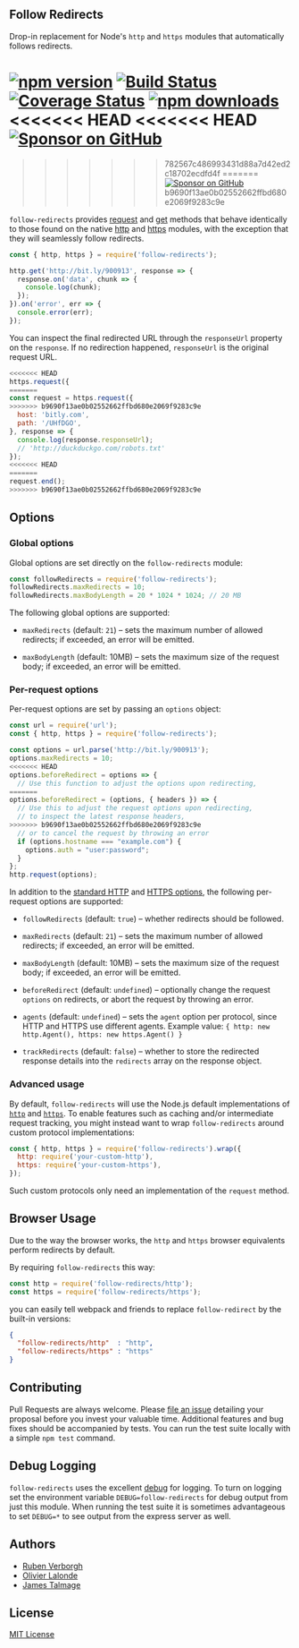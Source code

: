 ## Follow Redirects

Drop-in replacement for Node's `http` and `https` modules that automatically follows redirects.

[![npm version](https://img.shields.io/npm/v/follow-redirects.svg)](https://www.npmjs.com/package/follow-redirects)
[![Build Status](https://travis-ci.org/follow-redirects/follow-redirects.svg?branch=master)](https://travis-ci.org/follow-redirects/follow-redirects)
[![Coverage Status](https://coveralls.io/repos/follow-redirects/follow-redirects/badge.svg?branch=master)](https://coveralls.io/r/follow-redirects/follow-redirects?branch=master)
[![npm downloads](https://img.shields.io/npm/dm/follow-redirects.svg)](https://www.npmjs.com/package/follow-redirects)
<<<<<<< HEAD
<<<<<<< HEAD
[![Sponsor on GitHub](https://img.shields.io/static/v1?label=Sponsor&message=%F0%9F%92%96&logo=GitHub)](https://github.com/sponsors/RubenVerborgh)
=======
>>>>>>> 782567c486993431d88a7d42ed2c18702ecdfd4f
=======
[![Sponsor on GitHub](https://img.shields.io/static/v1?label=Sponsor&message=%F0%9F%92%96&logo=GitHub)](https://github.com/sponsors/RubenVerborgh)
>>>>>>> b9690f13ae0b02552662ffbd680e2069f9283c9e

`follow-redirects` provides [request](https://nodejs.org/api/http.html#http_http_request_options_callback) and [get](https://nodejs.org/api/http.html#http_http_get_options_callback)
 methods that behave identically to those found on the native [http](https://nodejs.org/api/http.html#http_http_request_options_callback) and [https](https://nodejs.org/api/https.html#https_https_request_options_callback)
 modules, with the exception that they will seamlessly follow redirects.

```javascript
const { http, https } = require('follow-redirects');

http.get('http://bit.ly/900913', response => {
  response.on('data', chunk => {
    console.log(chunk);
  });
}).on('error', err => {
  console.error(err);
});
```

You can inspect the final redirected URL through the `responseUrl` property on the `response`.
If no redirection happened, `responseUrl` is the original request URL.

```javascript
<<<<<<< HEAD
https.request({
=======
const request = https.request({
>>>>>>> b9690f13ae0b02552662ffbd680e2069f9283c9e
  host: 'bitly.com',
  path: '/UHfDGO',
}, response => {
  console.log(response.responseUrl);
  // 'http://duckduckgo.com/robots.txt'
});
<<<<<<< HEAD
=======
request.end();
>>>>>>> b9690f13ae0b02552662ffbd680e2069f9283c9e
```

## Options
### Global options
Global options are set directly on the `follow-redirects` module:

```javascript
const followRedirects = require('follow-redirects');
followRedirects.maxRedirects = 10;
followRedirects.maxBodyLength = 20 * 1024 * 1024; // 20 MB
```

The following global options are supported:

- `maxRedirects` (default: `21`) – sets the maximum number of allowed redirects; if exceeded, an error will be emitted.

- `maxBodyLength` (default: 10MB) – sets the maximum size of the request body; if exceeded, an error will be emitted.

### Per-request options
Per-request options are set by passing an `options` object:

```javascript
const url = require('url');
const { http, https } = require('follow-redirects');

const options = url.parse('http://bit.ly/900913');
options.maxRedirects = 10;
<<<<<<< HEAD
options.beforeRedirect = options => {
  // Use this function to adjust the options upon redirecting,
=======
options.beforeRedirect = (options, { headers }) => {
  // Use this to adjust the request options upon redirecting,
  // to inspect the latest response headers,
>>>>>>> b9690f13ae0b02552662ffbd680e2069f9283c9e
  // or to cancel the request by throwing an error
  if (options.hostname === "example.com") {
    options.auth = "user:password";
  }
};
http.request(options);
```

In addition to the [standard HTTP](https://nodejs.org/api/http.html#http_http_request_options_callback) and [HTTPS options](https://nodejs.org/api/https.html#https_https_request_options_callback),
the following per-request options are supported:
- `followRedirects` (default: `true`) – whether redirects should be followed.

- `maxRedirects` (default: `21`) – sets the maximum number of allowed redirects; if exceeded, an error will be emitted.

- `maxBodyLength` (default: 10MB) – sets the maximum size of the request body; if exceeded, an error will be emitted.

- `beforeRedirect` (default: `undefined`) – optionally change the request `options` on redirects, or abort the request by throwing an error.

- `agents` (default: `undefined`) – sets the `agent` option per protocol, since HTTP and HTTPS use different agents. Example value: `{ http: new http.Agent(), https: new https.Agent() }`

- `trackRedirects` (default: `false`) – whether to store the redirected response details into the `redirects` array on the response object.


### Advanced usage
By default, `follow-redirects` will use the Node.js default implementations
of [`http`](https://nodejs.org/api/http.html)
and [`https`](https://nodejs.org/api/https.html).
To enable features such as caching and/or intermediate request tracking,
you might instead want to wrap `follow-redirects` around custom protocol implementations:

```javascript
const { http, https } = require('follow-redirects').wrap({
  http: require('your-custom-http'),
  https: require('your-custom-https'),
});
```

Such custom protocols only need an implementation of the `request` method.

## Browser Usage

Due to the way the browser works,
the `http` and `https` browser equivalents perform redirects by default.

By requiring `follow-redirects` this way:
```javascript
const http = require('follow-redirects/http');
const https = require('follow-redirects/https');
```
you can easily tell webpack and friends to replace
`follow-redirect` by the built-in versions:

```json
{
  "follow-redirects/http"  : "http",
  "follow-redirects/https" : "https"
}
```

## Contributing

Pull Requests are always welcome. Please [file an issue](https://github.com/follow-redirects/follow-redirects/issues)
 detailing your proposal before you invest your valuable time. Additional features and bug fixes should be accompanied
 by tests. You can run the test suite locally with a simple `npm test` command.

## Debug Logging

`follow-redirects` uses the excellent [debug](https://www.npmjs.com/package/debug) for logging. To turn on logging
 set the environment variable `DEBUG=follow-redirects` for debug output from just this module. When running the test
 suite it is sometimes advantageous to set `DEBUG=*` to see output from the express server as well.

## Authors

- [Ruben Verborgh](https://ruben.verborgh.org/)
- [Olivier Lalonde](mailto:olalonde@gmail.com)
- [James Talmage](mailto:james@talmage.io)

## License

[MIT License](https://github.com/follow-redirects/follow-redirects/blob/master/LICENSE)
